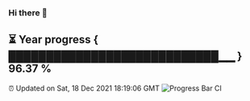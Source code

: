 ### Hi there 👋
⏳ Year progress { ████████████████████████████▁▁ } 96.37 %
---
⏰ Updated on Sat, 18 Dec 2021 18:19:06 GMT
![Progress Bar CI](https://github.com/liununu/liununu/workflows/Progress%20Bar%20CI/badge.svg)
